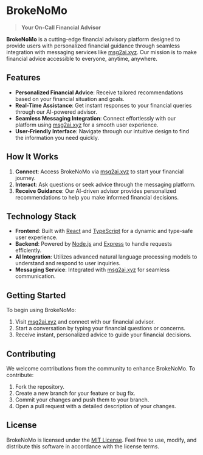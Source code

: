 # BrokeNoMo

> **Your On-Call Financial Advisor**

**BrokeNoMo** is a cutting-edge financial advisory platform designed to provide users with personalized financial guidance through seamless integration with messaging services like [msg2ai.xyz](https://msg2ai.xyz). Our mission is to make financial advice accessible to everyone, anytime, anywhere.

## Features

- **Personalized Financial Advice**: Receive tailored recommendations based on your financial situation and goals.
- **Real-Time Assistance**: Get instant responses to your financial queries through our AI-powered advisor.
- **Seamless Messaging Integration**: Connect effortlessly with our platform using [msg2ai.xyz](https://msg2ai.xyz) for a smooth user experience.
- **User-Friendly Interface**: Navigate through our intuitive design to find the information you need quickly.

## How It Works

1. **Connect**: Access BrokeNoMo via [msg2ai.xyz](https://msg2ai.xyz) to start your financial journey.
2. **Interact**: Ask questions or seek advice through the messaging platform.
3. **Receive Guidance**: Our AI-driven advisor provides personalized recommendations to help you make informed financial decisions.

## Technology Stack

- **Frontend**: Built with [React](https://reactjs.org/) and [TypeScript](https://www.typescriptlang.org/) for a dynamic and type-safe user experience.
- **Backend**: Powered by [Node.js](https://nodejs.org/) and [Express](https://expressjs.com/) to handle requests efficiently.
- **AI Integration**: Utilizes advanced natural language processing models to understand and respond to user inquiries.
- **Messaging Service**: Integrated with [msg2ai.xyz](https://msg2ai.xyz) for seamless communication.

## Getting Started

To begin using BrokeNoMo:

1. Visit [msg2ai.xyz](https://msg2ai.xyz) and connect with our financial advisor.
2. Start a conversation by typing your financial questions or concerns.
3. Receive instant, personalized advice to guide your financial decisions.

## Contributing

We welcome contributions from the community to enhance BrokeNoMo. To contribute:

1. Fork the repository.
2. Create a new branch for your feature or bug fix.
3. Commit your changes and push them to your branch.
4. Open a pull request with a detailed description of your changes.

## License

BrokeNoMo is licensed under the [MIT License](LICENSE). Feel free to use, modify, and distribute this software in accordance with the license terms.
